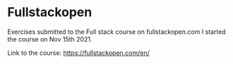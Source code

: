 # Fullstackopen

Exercises submitted to the Full stack course on fullstackopen.com
I started the course on Nov 15th 2021.

Link to the course: https://fullstackopen.com/en/
